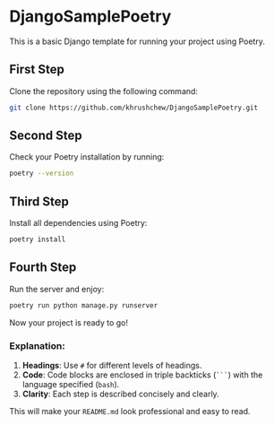 # DjangoSamplePoetry

This is a basic Django template for running your project using Poetry.

## First Step
Clone the repository using the following command:
```bash
git clone https://github.com/khrushchew/DjangoSamplePoetry.git
```

## Second Step
Check your Poetry installation by running:
```bash
poetry --version
```

## Third Step
Install all dependencies using Poetry:
```bash
poetry install
```

## Fourth Step
Run the server and enjoy:
```bash
poetry run python manage.py runserver
```

Now your project is ready to go!

### Explanation:
1. **Headings**: Use `#` for different levels of headings.
2. **Code**: Code blocks are enclosed in triple backticks (```` ``` ````) with the language specified (`bash`).
3. **Clarity**: Each step is described concisely and clearly.

This will make your `README.md` look professional and easy to read.
